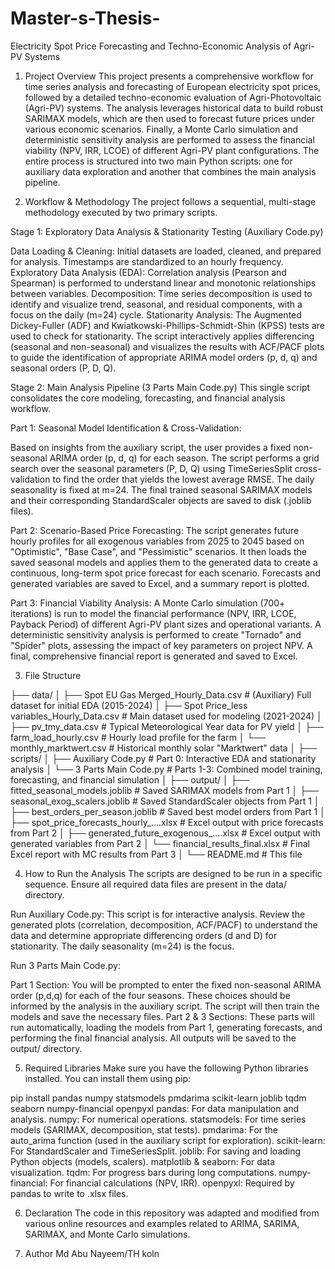 # Master-s-Thesis-
Electricity Spot Price Forecasting and Techno-Economic Analysis of Agri-PV Systems
1. Project Overview
This project presents a comprehensive workflow for time series analysis and forecasting of European electricity spot prices, followed by a detailed techno-economic evaluation of Agri-Photovoltaic (Agri-PV) systems. The analysis leverages historical data to build robust SARIMAX models, which are then used to forecast future prices under various economic scenarios. Finally, a Monte Carlo simulation and deterministic sensitivity analysis are performed to assess the financial viability (NPV, IRR, LCOE) of different Agri-PV plant configurations.
The entire process is structured into two main Python scripts: one for auxiliary data exploration and another that combines the main analysis pipeline.

2. Workflow & Methodology
The project follows a sequential, multi-stage methodology executed by two primary scripts.

Stage 1: Exploratory Data Analysis & Stationarity Testing (Auxiliary Code.py)

Data Loading & Cleaning: Initial datasets are loaded, cleaned, and prepared for analysis. Timestamps are standardized to an hourly frequency.
Exploratory Data Analysis (EDA): Correlation analysis (Pearson and Spearman) is performed to understand linear and monotonic relationships between variables.
Decomposition: Time series decomposition is used to identify and visualize trend, seasonal, and residual components, with a focus on the daily (m=24) cycle.
Stationarity Analysis: The Augmented Dickey-Fuller (ADF) and Kwiatkowski-Phillips-Schmidt-Shin (KPSS) tests are used to check for stationarity. The script interactively applies differencing (seasonal and non-seasonal) and visualizes the results with ACF/PACF plots to guide the identification of appropriate ARIMA model orders (p, d, q) and seasonal orders (P, D, Q).

Stage 2: Main Analysis Pipeline (3 Parts Main Code.py)
This single script consolidates the core modeling, forecasting, and financial analysis workflow.

Part 1: Seasonal Model Identification & Cross-Validation:

Based on insights from the auxiliary script, the user provides a fixed non-seasonal ARIMA order (p, d, q) for each season.
The script performs a grid search over the seasonal parameters (P, D, Q) using TimeSeriesSplit cross-validation to find the order that yields the lowest average RMSE. The daily seasonality is fixed at m=24.
The final trained seasonal SARIMAX models and their corresponding StandardScaler objects are saved to disk (.joblib files).

Part 2: Scenario-Based Price Forecasting:
The script generates future hourly profiles for all exogenous variables from 2025 to 2045 based on "Optimistic", "Base Case", and "Pessimistic" scenarios.
It then loads the saved seasonal models and applies them to the generated data to create a continuous, long-term spot price forecast for each scenario.
Forecasts and generated variables are saved to Excel, and a summary report is plotted.

Part 3: Financial Viability Analysis:
A Monte Carlo simulation (700+ iterations) is run to model the financial performance (NPV, IRR, LCOE, Payback Period) of different Agri-PV plant sizes and operational variants.
A deterministic sensitivity analysis is performed to create "Tornado" and "Spider" plots, assessing the impact of key parameters on project NPV.
A final, comprehensive financial report is generated and saved to Excel.

3. File Structure


├── data/
│   ├── Spot EU Gas Merged_Hourly_Data.csv      # (Auxiliary) Full dataset for initial EDA (2015-2024)
│   ├── Spot Price_less variables_Hourly_Data.csv # Main dataset used for modeling (2021-2024)
│   ├── pv_tmy_data.csv                         # Typical Meteorological Year data for PV yield
│   ├── farm_load_hourly.csv                    # Hourly load profile for the farm
│   └── monthly_marktwert.csv                   # Historical monthly solar "Marktwert" data
│
├── scripts/
│   ├── Auxiliary Code.py                       # Part 0: Interactive EDA and stationarity analysis
│   └── 3 Parts Main Code.py                    # Parts 1-3: Combined model training, forecasting, and financial simulation
│
├── output/
│   ├── fitted_seasonal_models.joblib           # Saved SARIMAX models from Part 1
│   ├── seasonal_exog_scalers.joblib            # Saved StandardScaler objects from Part 1
│   ├── best_orders_per_season.joblib           # Saved best model orders from Part 1
│   ├── spot_price_forecasts_hourly_....xlsx    # Excel output with price forecasts from Part 2
│   ├── generated_future_exogenous_....xlsx     # Excel output with generated variables from Part 2
│   └── financial_results_final.xlsx            # Final Excel report with MC results from Part 3
│
└── README.md                                   # This file

4. How to Run the Analysis
The scripts are designed to be run in a specific sequence. Ensure all required data files are present in the data/ directory.

Run Auxiliary Code.py:
This script is for interactive analysis. Review the generated plots (correlation, decomposition, ACF/PACF) to understand the data and determine appropriate differencing orders (d and D) for stationarity. The daily seasonality (m=24) is the focus.

Run 3 Parts Main Code.py:

Part 1 Section: You will be prompted to enter the fixed non-seasonal ARIMA order (p,d,q) for each of the four seasons. These choices should be informed by the analysis in the auxiliary script. The script will then train the models and save the necessary files.
Part 2 & 3 Sections: These parts will run automatically, loading the models from Part 1, generating forecasts, and performing the final financial analysis. All outputs will be saved to the output/ directory.

5. Required Libraries
Make sure you have the following Python libraries installed. You can install them using pip:

pip install pandas numpy statsmodels pmdarima scikit-learn joblib tqdm seaborn numpy-financial openpyxl
pandas: For data manipulation and analysis.
numpy: For numerical operations.
statsmodels: For time series models (SARIMAX, decomposition, stat tests).
pmdarima: For the auto_arima function (used in the auxiliary script for exploration).
scikit-learn: For StandardScaler and TimeSeriesSplit.
joblib: For saving and loading Python objects (models, scalers).
matplotlib & seaborn: For data visualization.
tqdm: For progress bars during long computations.
numpy-financial: For financial calculations (NPV, IRR).
openpyxl: Required by pandas to write to .xlsx files.

6. Declaration
The code in this repository was adapted and modified from various online resources and examples related to ARIMA, SARIMA, SARIMAX, and Monte Carlo simulations.

7. Author
Md Abu Nayeem/TH koln
